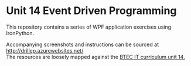 # Unit 14 Event Driven Programming

This repository contains a series of WPF application exercises using IronPython.  

Accompanying screenshots and instructions can be sourced at <a href="http://drillep.azurewebsites.net/">http://drillep.azurewebsites.net/</a><br>
The resources are loosely mapped against the <a href="http://qualifications.pearson.com/content/dam/pdf/BTEC-Nationals/Information-Technology/2010/Specification/Unit-14-Event-Driven-Programming.pdf">BTEC IT curriculum unit 14.</a> 
